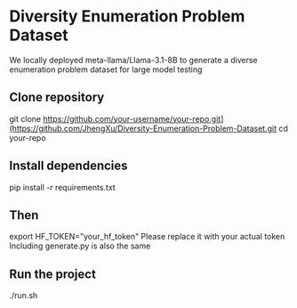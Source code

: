 # Diversity Enumeration Problem Dataset
We locally deployed meta-llama/Llama-3.1-8B to generate a diverse enumeration problem dataset for large model testing

## Clone repository
git clone https://github.com/your-username/your-repo.git](https://github.com/JhengXu/Diversity-Enumeration-Problem-Dataset.git
cd your-repo

## Install dependencies
pip install -r requirements.txt

## Then
export HF_TOKEN="your_hf_token" 
Please replace it with your actual token
Including generate.py is also the same

## Run the project
./run.sh

